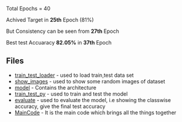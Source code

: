 Total Epochs = 40

Achived Target in **25th** Epoch (81%)

But Consistency can be seen from **27th** Epoch

Best test Accuaracy **82.05%** in **37th** Epoch


## Files

* [train_test_loader](https://github.com/Sushmitha-Katti/EVA-4/blob/master/Session7/Final/train_test_loader.py) - used to load train,test data set
* [show_images](https://github.com/Sushmitha-Katti/EVA-4/blob/master/Session7/Final/show_images.py) - used to show some random images of dataset
* [model](https://github.com/Sushmitha-Katti/EVA-4/blob/master/Session7/Final/model.py) - Contains the architecture
* [train_test_py](https://github.com/Sushmitha-Katti/EVA-4/blob/master/Session7/Final/train_test_py.py) - used to train and test the model
* [evaluate](https://github.com/Sushmitha-Katti/EVA-4/blob/master/Session7/Final/evaluate.py) - used to evaluate the model, i.e showing the classwise accuracy, give the final test accuracy
* [MainCode](github.com/Sushmitha-Katti/EVA-4/blob/master/Session7/Final/mainCode.ipynb) - It is the main code which brings all the things together

